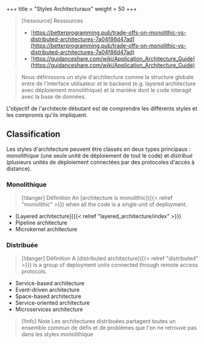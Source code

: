 +++
title = "Styles Architecturaux"
weight = 50
+++

> [!ressource] Ressources
> - [https://betterprogramming.pub/trade-offs-on-monolithic-vs-distributed-architectures-7a04f86d47ad](https://betterprogramming.pub/trade-offs-on-monolithic-vs-distributed-architectures-7a04f86d47ad)
> - [https://guidanceshare.com/wiki/Application_Architecture_Guide](https://guidanceshare.com/wiki/Application_Architecture_Guide)

> Nous définissons un style d'architecture comme la structure globale entre de l'interface utilisateur et le backend (e.g. layered architecture avec déploiement monolithique) et la manière dont le code interagit avec la base de données.

L'objectif de l'architecte débutant est de comprendre les différents styles et les compromis qu'ils impliquent.

## Classification


Les styles d'architecture peuvent être classés en deux types principaux : _monolithique_ (une seule unité de déploiement de tout le code) et _distribué_ (plusieurs unités de déploiement connectées par des protocoles d'accès à distance).

### Monolithique

> [!danger] Définition
>  An [architecture is monolithic]({{< relref "monolithic" >}}) when all the code is a single unit of deployment.

- [Layered architecture]({{< relref "layered_architecture/index" >}})
- Pipeline architecture
- Microkernel architecture

### Distribuée

> [!danger] Définition
>  A [distributed architecture]({{< relref "distributed" >}}) is a group of deployment units connected through remote access protocols.

- Service-based architecture
- Event-driven architecture
- Space-based architecture
- Service-oriented architecture
- Microservices architecture

> [!info] Note
> Les architectures distribuées partagent toutes un ensemble commun de défis et de problèmes que l'on ne retrouve pas dans les styles monolithique

